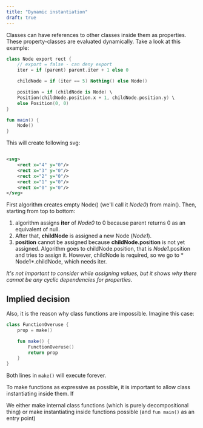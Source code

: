 ```yaml
---
title: "Dynamic instantiation"
draft: true
---
```


Classes can have references to other classes inside them as
properties. These property-classes are evaluated dynamically. Take a look at this example:

```kotlin
class Node export rect {
    // export = false - can deny export
    iter = if (parent) parent.iter + 1 else 0

    childNode = if (iter == 5) Nothing() else Node()

    position = if (childNode is Node) \
    Position(childNode.position.x + 1, childNode.position.y) \
    else Position(0, 0)
}

fun main() {
    Node()
}
```

This will create following svg:

```svg

<svg>
    <rect x="4" y="0"/>
    <rect x="3" y="0"/>
    <rect x="2" y="0"/>
    <rect x="1" y="0"/>
    <rect x="0" y="0"/>
</svg>
```

First algorithm creates empty Node() (we'll call it *Node0*) from main(). Then, starting from top to bottom:

1. algorithm assigns **iter** of *Node0* to 0 because parent returns 0 as an equivalent of null.
2. After that, **childNode** is assigned a new Node (*Node1*).
3. **position** cannot be assigned because **childNode.position** is not yet assigned. Algorithm goes to
   childNode.position, that is *Node1*.position and tries to assign it. However, childNode is required, so we go to *
   Node1*.childNode, which needs iter.

*It's not important to consider while assigning values, but it shows why there cannot be any cyclic dependencies for
properties*.

## Implied decision

Also, it is the reason why class functions are impossible. Imagine this case:

```kotlin
class FunctionOveruse {
    prop = make()

    fun make() {
        FunctionOveruse()
        return prop
    }
}
```

Both lines in ```make()``` will execute forever.

To make functions as expressive as possible, it is important to allow class instantiating inside them. If

We either make internal class functions (which is purely decompositional thing) or make instantiating inside functions
possible (and ```fun main()``` as an entry point)